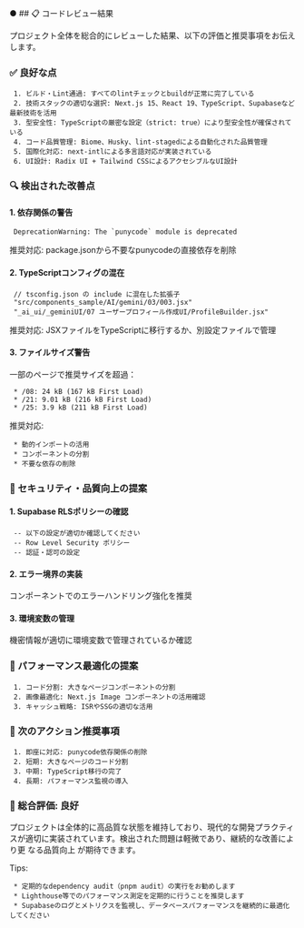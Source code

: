  ● ## 📋 コードレビュー結果

   プロジェクト全体を総合的にレビューした結果、以下の評価と推奨事項をお伝えします。

   ### ✅ 良好な点

     1. ビルド・Lint通過: すべてのlintチェックとbuildが正常に完了している
     2. 技術スタックの適切な選択: Next.js 15、React 19、TypeScript、Supabaseなど最新技術を活用
     3. 型安全性: TypeScriptの厳密な設定（strict: true）により型安全性が確保されている
     4. コード品質管理: Biome、Husky、lint-stagedによる自動化された品質管理
     5. 国際化対応: next-intlによる多言語対応が実装されている
     6. UI設計: Radix UI + Tailwind CSSによるアクセシブルなUI設計

   ### 🔍 検出された改善点

   #### 1. 依存関係の警告

     DeprecationWarning: The `punycode` module is deprecated

   推奨対応: package.jsonから不要なpunycodeの直接依存を削除

   #### 2. TypeScriptコンフィグの混在

     // tsconfig.json の include に混在した拡張子
     "src/components_sample/AI/gemini/03/003.jsx"
     "_ai_ui/_geminiUI/07 ユーザープロフィール作成UI/ProfileBuilder.jsx"

   推奨対応: JSXファイルをTypeScriptに移行するか、別設定ファイルで管理

   #### 3. ファイルサイズ警告

   一部のページで推奨サイズを超過：

     * /08: 24 kB (167 kB First Load)
     * /21: 9.01 kB (216 kB First Load)
     * /25: 3.9 kB (211 kB First Load)

   推奨対応:

     * 動的インポートの活用
     * コンポーネントの分割
     * 不要な依存の削除

   ### 🔧 セキュリティ・品質向上の提案

   #### 1. Supabase RLSポリシーの確認

     -- 以下の設定が適切か確認してください
     -- Row Level Security ポリシー
     -- 認証・認可の設定

   #### 2. エラー境界の実装

   コンポーネントでのエラーハンドリング強化を推奨

   #### 3. 環境変数の管理

   機密情報が適切に環境変数で管理されているか確認

   ### 🎯 パフォーマンス最適化の提案

     1. コード分割: 大きなページコンポーネントの分割
     2. 画像最適化: Next.js Image コンポーネントの活用確認
     3. キャッシュ戦略: ISRやSSGの適切な活用

   ### 📝 次のアクション推奨事項

     1. 即座に対応: punycode依存関係の削除
     2. 短期: 大きなページのコード分割
     3. 中期: TypeScript移行の完了
     4. 長期: パフォーマンス監視の導入

   ### 🎉 総合評価: 良好

   プロジェクトは全体的に高品質な状態を維持しており、現代的な開発プラクティスが適切に実装されています。検出された問題は軽微であり、継続的な改善により更
   なる品質向上
   が期待できます。

   Tips:

     * 定期的なdependency audit（pnpm audit）の実行をお勧めします
     * Lighthouse等でのパフォーマンス測定を定期的に行うことを推奨します
     * Supabaseのログとメトリクスを監視し、データベースパフォーマンスを継続的に最適化してください

